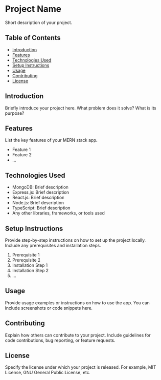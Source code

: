 # Project Name

Short description of your project.

## Table of Contents

- [Introduction](#introduction)
- [Features](#features)
- [Technologies Used](#technologies-used)
- [Setup Instructions](#setup-instructions)
- [Usage](#usage)
- [Contributing](#contributing)
- [License](#license)

## Introduction

Briefly introduce your project here. What problem does it solve? What is its purpose?

## Features

List the key features of your MERN stack app.

- Feature 1
- Feature 2
- ...

## Technologies Used

- MongoDB: Brief description
- Express.js: Brief description
- React.js: Brief description
- Node.js: Brief description
- TypeScript: Brief description
- Any other libraries, frameworks, or tools used

## Setup Instructions

Provide step-by-step instructions on how to set up the project locally. Include any prerequisites and installation steps.

1. Prerequisite 1
2. Prerequisite 2
3. Installation Step 1
4. Installation Step 2
5. ...

## Usage

Provide usage examples or instructions on how to use the app. You can include screenshots or code snippets here.

## Contributing

Explain how others can contribute to your project. Include guidelines for code contributions, bug reporting, or feature requests.

## License

Specify the license under which your project is released. For example, MIT License, GNU General Public License, etc.
